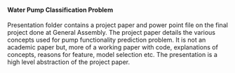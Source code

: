 #### Water Pump Classification Problem

Presentation folder contains a project paper and power point file on the final project done at General Assembly.
The project paper details the various concepts used for pump functionality prediction problem. It is not an academic paper but, more of a working paper with code, explanations of concepts, reasons for feature, model selection etc.
The presentation is a high level abstraction of the project paper.
